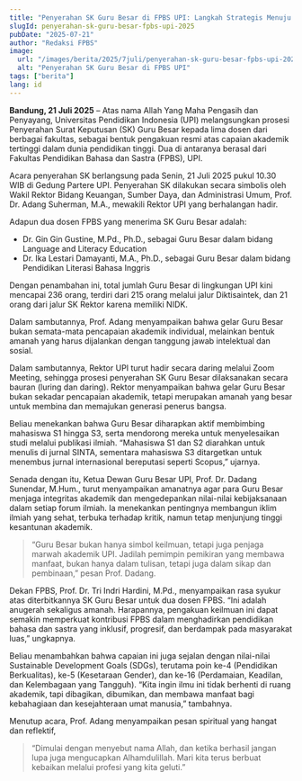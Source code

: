 ```yaml
---
title: "Penyerahan SK Guru Besar di FPBS UPI: Langkah Strategis Menuju Pendidikan Berkualitas dan SDGs"
slugId: penyerahan-sk-guru-besar-fpbs-upi-2025
pubDate: "2025-07-21"
author: "Redaksi FPBS"
image:
  url: "/images/berita/2025/7juli/penyerahan-sk-guru-besar-fpbs-upi-2025.webp"
  alt: "Penyerahan SK Guru Besar di FPBS UPI"
tags: ["berita"]
lang: id
---
```


**Bandung, 21 Juli 2025** – Atas nama Allah Yang Maha Pengasih dan Penyayang, Universitas Pendidikan Indonesia (UPI) melangsungkan prosesi Penyerahan Surat Keputusan (SK) Guru Besar kepada lima dosen dari berbagai fakultas, sebagai bentuk pengakuan resmi atas capaian akademik tertinggi dalam dunia pendidikan tinggi. Dua di antaranya berasal dari Fakultas Pendidikan Bahasa dan Sastra (FPBS), UPI.

Acara penyerahan SK berlangsung pada Senin, 21 Juli 2025 pukul 10.30 WIB di Gedung Partere UPI. Penyerahan SK dilakukan secara simbolis oleh Wakil Rektor Bidang Keuangan, Sumber Daya, dan Administrasi Umum, Prof. Dr. Adang Suherman, M.A., mewakili Rektor UPI yang berhalangan hadir.

Adapun dua dosen FPBS yang menerima SK Guru Besar adalah:
- Dr. Gin Gin Gustine, M.Pd., Ph.D., sebagai Guru Besar dalam bidang Language and Literacy Education
- Dr. Ika Lestari Damayanti, M.A., Ph.D., sebagai Guru Besar dalam bidang Pendidikan Literasi Bahasa Inggris

Dengan penambahan ini, total jumlah Guru Besar di lingkungan UPI kini mencapai 236 orang, terdiri dari 215 orang melalui jalur Diktisaintek, dan 21 orang dari jalur SK Rektor karena memiliki NIDK.

Dalam sambutannya, Prof. Adang menyampaikan bahwa gelar Guru Besar bukan semata-mata pencapaian akademik individual, melainkan bentuk amanah yang harus dijalankan dengan tanggung jawab intelektual dan sosial.

Dalam sambutannya, Rektor UPI turut hadir secara daring melalui Zoom Meeting, sehingga prosesi penyerahan SK Guru Besar dilaksanakan secara bauran (luring dan daring). Rektor menyampaikan bahwa gelar Guru Besar bukan sekadar pencapaian akademik, tetapi merupakan amanah yang besar untuk membina dan memajukan generasi penerus bangsa.

Beliau menekankan bahwa Guru Besar diharapkan aktif membimbing mahasiswa S1 hingga S3, serta mendorong mereka untuk menyelesaikan studi melalui publikasi ilmiah. “Mahasiswa S1 dan S2 diarahkan untuk menulis di jurnal SINTA, sementara mahasiswa S3 ditargetkan untuk menembus jurnal internasional bereputasi seperti Scopus,” ujarnya.

Senada dengan itu, Ketua Dewan Guru Besar UPI, Prof. Dr. Dadang Sunendar, M.Hum., turut menyampaikan amanatnya agar para Guru Besar menjaga integritas akademik dan mengedepankan nilai-nilai kebijaksanaan dalam setiap forum ilmiah. Ia menekankan pentingnya membangun iklim ilmiah yang sehat, terbuka terhadap kritik, namun tetap menjunjung tinggi kesantunan akademik.

> “Guru Besar bukan hanya simbol keilmuan, tetapi juga penjaga marwah akademik UPI. Jadilah pemimpin pemikiran yang membawa manfaat, bukan hanya dalam tulisan, tetapi juga dalam sikap dan pembinaan,” pesan Prof. Dadang.

Dekan FPBS, Prof. Dr. Tri Indri Hardini, M.Pd., menyampaikan rasa syukur atas diterbitkannya SK Guru Besar untuk dua dosen FPBS. “Ini adalah anugerah sekaligus amanah. Harapannya, pengakuan keilmuan ini dapat semakin memperkuat kontribusi FPBS dalam menghadirkan pendidikan bahasa dan sastra yang inklusif, progresif, dan berdampak pada masyarakat luas,” ungkapnya.

Beliau menambahkan bahwa capaian ini juga sejalan dengan nilai-nilai Sustainable Development Goals (SDGs), terutama poin ke-4 (Pendidikan Berkualitas), ke-5 (Kesetaraan Gender), dan ke-16 (Perdamaian, Keadilan, dan Kelembagaan yang Tangguh). “Kita ingin ilmu ini tidak berhenti di ruang akademik, tapi dibagikan, dibumikan, dan membawa manfaat bagi kebahagiaan dan kesejahteraan umat manusia,” tambahnya.

Menutup acara, Prof. Adang menyampaikan pesan spiritual yang hangat dan reflektif,

> “Dimulai dengan menyebut nama Allah, dan ketika berhasil jangan lupa juga mengucapkan Alhamdulillah. Mari kita terus berbuat kebaikan melalui profesi yang kita geluti.”
